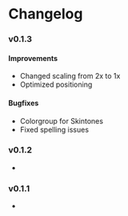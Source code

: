 # Changelog
### v0.1.3
#### Improvements
* Changed scaling from 2x to 1x
* Optimized positioning
#### Bugfixes
* Colorgroup for Skintones
* Fixed spelling issues

### v0.1.2
* 

### v0.1.1
*
